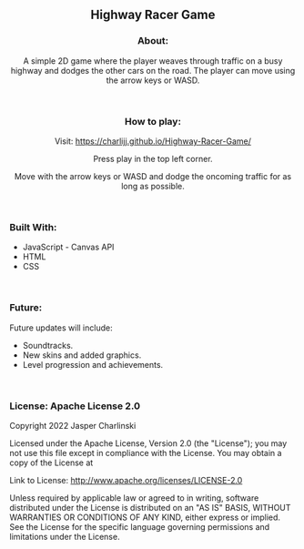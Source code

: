 <h2 align="center">Highway Racer Game</h2>


<h3 align="center">About: </h3>
<p align="center">A simple 2D game where the player weaves through traffic on a busy highway and dodges the other cars on the road. The player can move using the arrow keys or WASD. </p>
<br />

<h3 align="center">How to play:</h3>
<p align="center">Visit: <a href="https://charlijj.github.io/Highway-Racer-Game/">https://charlijj.github.io/Highway-Racer-Game/</a></p>
<p align="center">Press play in the top left corner.</p>
<p align="center">Move with the arrow keys or WASD and dodge the oncoming traffic for as long as possible.</p>

<br />

<h3>Built With: </h3>

<ul>
  <li>JavaScript - Canvas API</li>
  <li>HTML</li>
  <li>CSS</li>
</ul>

<br />

<h3>Future:</h3>
<p>Future  updates will include: </p>
<ul>
  <li>Soundtracks.</li>
  <li>New skins and added graphics.</li>
  <li>Level progression and achievements.</li>
</ul>

<br />

<h3>License: Apache License 2.0</h3>
<p>Copyright 2022 Jasper Charlinski</p>
<p>Licensed under the Apache License, Version 2.0 (the "License"); you may not use this file except in compliance with the License. You may obtain a copy of the License at</p>
<p>Link to License: <a href="http://www.apache.org/licenses/LICENSE-2.0">http://www.apache.org/licenses/LICENSE-2.0</a>
<p>Unless required by applicable law or agreed to in writing, software distributed under the License is distributed on an "AS IS" BASIS, WITHOUT WARRANTIES OR CONDITIONS OF ANY KIND, either express or implied. See the License for the specific language governing permissions and limitations under the License.</p>
